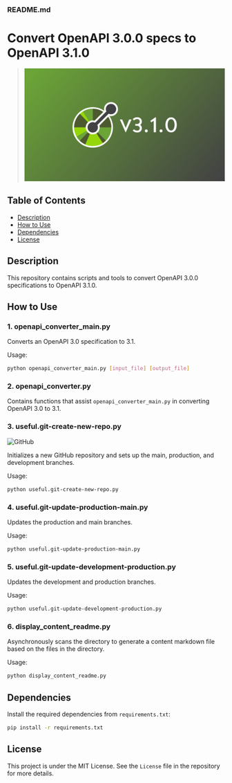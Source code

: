 ### README.md

# Convert OpenAPI 3.0.0 specs to OpenAPI 3.1.0

> ![OpenAPI](assets/openapi310.png)

## Table of Contents
- [Description](#description)
- [How to Use](#how-to-use)
- [Dependencies](#dependencies)
- [License](#license)

## Description

This repository contains scripts and tools to convert OpenAPI 3.0.0 specifications to OpenAPI 3.1.0.

## How to Use

### 1. openapi_converter_main.py

Converts an OpenAPI 3.0 specification to 3.1.

Usage:

```bash
python openapi_converter_main.py [input_file] [output_file]
```

### 2. openapi_converter.py

Contains functions that assist `openapi_converter_main.py` in converting OpenAPI 3.0 to 3.1.

### 3. useful.git-create-new-repo.py

![GitHub](https://www.vectorlogo.zone/logos/github/github-ar21.svg)

Initializes a new GitHub repository and sets up the main, production, and development branches.

Usage:

```bash
python useful.git-create-new-repo.py
```

### 4. useful.git-update-production-main.py

Updates the production and main branches.

Usage:

```bash
python useful.git-update-production-main.py
```

### 5. useful.git-update-development-production.py

Updates the development and production branches.

Usage:

```bash
python useful.git-update-development-production.py
```

### 6. display_content_readme.py

Asynchronously scans the directory to generate a content markdown file based on the files in the directory.

Usage:

```bash
python display_content_readme.py
```

## Dependencies

Install the required dependencies from `requirements.txt`:

```bash
pip install -r requirements.txt
```

## License

This project is under the MIT License. See the `License` file in the repository for more details.